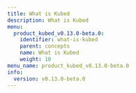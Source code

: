 ```yaml
---
title: What is Kubed
description: What is Kubed
menu:
  product_kubed_v0.13.0-beta.0:
    identifier: what-is-kubed
    parent: concepts
    name: What is Kubed
    weight: 10
menu_name: product_kubed_v0.13.0-beta.0
info:
  version: v0.13.0-beta.0
---
```



